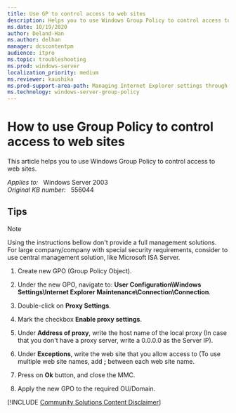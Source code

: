 ```yaml
---
title: Use GP to control access to web sites
description: Helps you to use Windows Group Policy to control access to web sites.
ms.date: 10/19/2020
author: Deland-Han 
ms.author: delhan
manager: dcscontentpm
audience: itpro
ms.topic: troubleshooting
ms.prod: windows-server
localization_priority: medium
ms.reviewer: kaushika
ms.prod-support-area-path: Managing Internet Explorer settings through Group Policy
ms.technology: windows-server-group-policy
---
```

# How to use Group Policy to control access to web sites

This article helps you to use Windows Group Policy to control access to web sites.

_Applies to:_ &nbsp; Windows Server 2003  
_Original KB number:_ &nbsp; 556044

## Tips

> [!NOTE]
> Using the instructions bellow don't provide a full management solutions.  
For large company/company with special security requirements, consider to use central management solution, like Microsoft ISA Server.

1. Create new GPO (Group Policy Object).

2. Under the new GPO, navigate to: **User Configuration\Windows Settings\Internet Explorer Maintenance\Connection\Connection**.

3. Double-click on **Proxy Settings**.

4. Mark the checkbox **Enable proxy settings**.

5. Under **Address of proxy**, write the host name of the local proxy (In case that you don't have a proxy server, write a 0.0.0.0 as the Server IP).

6. Under **Exceptions**, write the web site that you allow access to (To use multiple web site names, add **;** between each web site name.

7. Press on **Ok** button, and close the MMC.

8. Apply the new GPO to the required OU/Domain.

[!INCLUDE [Community Solutions Content Disclaimer](../../includes/community-solutions-content-disclaimer.md)]
